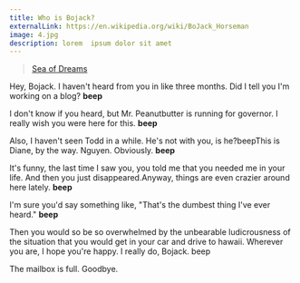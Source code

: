 ```yaml
---
title: Who is Bojack?
externalLink: https://en.wikipedia.org/wiki/BoJack_Horseman
image: 4.jpg
description: lorem  ipsum dolor sit amet
---
```


> [Sea of Dreams](https://www.youtube.com/watch?v=uyYQJPSZ_bk)

Hey, Bojack. I haven't heard from you in like three months.
Did I tell you I'm working on a blog?
**beep**

I don't know if you heard, but Mr. Peanutbutter is running for governor.
I really wish you were here for this.
**beep**

Also, I haven't seen Todd in a while.
He's not with you, is he?beepThis is Diane, by the way. Nguyen. Obviously.
**beep**

It's funny, the last time I saw you, you told me that you needed me in your life.
And then you just disappeared.Anyway, things are even crazier around here lately.
**beep**

I'm sure you'd say something like, "That's the dumbest thing I've ever heard."
**beep**

Then you would so be so overwhelmed by the unbearable ludicrousness of the situation that you would get in your car and drive to hawaii. Wherever you are, I hope you're happy. I really do, Bojack.
beep

The mailbox is full. Goodbye.
